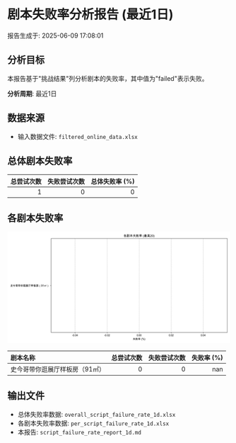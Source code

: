 # 剧本失败率分析报告 (最近1日)

报告生成于: 2025-06-09 17:08:01

## 分析目标
本报告基于"挑战结果"列分析剧本的失败率，其中值为"failed"表示失败。

**分析周期**: 最近1日

## 数据来源
- 输入数据文件: `filtered_online_data.xlsx`

## 总体剧本失败率
|   总尝试次数 |   失败尝试次数 |   总体失败率 (%) |
|-------------:|---------------:|-----------------:|
|            1 |              0 |                0 |

## 各剧本失败率
![各剧本失败率图表](per_script_failure_rate_1d.png)

| 剧本名称                       |   总尝试次数 |   失败尝试次数 |   失败率 (%) |
|:-------------------------------|-------------:|---------------:|-------------:|
| 史今哥带你逛展厅样板房（91㎡） |            0 |              0 |          nan |

## 输出文件
- 总体失败率数据: `overall_script_failure_rate_1d.xlsx`
- 各剧本失败率数据: `per_script_failure_rate_1d.xlsx`
- 本报告: `script_failure_rate_report_1d.md`
